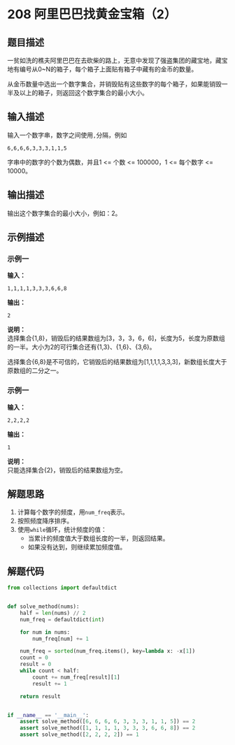 # 208 阿里巴巴找黄金宝箱（2）

## 题目描述

一贫如洗的樵夫阿里巴巴在去砍柴的路上，无意中发现了强盗集团的藏宝地，藏宝地有编号从0\~N的箱子，每个箱子上面贴有箱子中藏有的金币的数量。

从金币数量中选出一个数字集合，并销毁贴有这些数字的每个箱子，如果能销毁一半及以上的箱子，则返回这个数字集合的最小大小。

## 输入描述

输入一个数字串，数字之间使用`,`分隔，例如
```text
6,6,6,6,3,3,3,1,1,5
```

字串中的数字的个数为偶数，并且1 <= 个数 <= 100000，1 <= 每个数字 <= 10000。

## 输出描述

输出这个数字集合的最小大小，例如：2。

## 示例描述

### 示例一

**输入：**
```text
1,1,1,1,3,3,3,6,6,8
```

**输出：**
```text
2
```

**说明：**  
选择集合{1,8}，销毁后的结果数组为[3，3，3，6，6]，长度为5，长度为原数组的一半。大小为2的可行集合还有{1,3}、{1,6}、{3,6}。

选择集合{6,8}是不可信的，它销毁后的结果数组为[1,1,1,1,3,3,3]，新数组长度大于原数组的二分之一。

### 示例一

**输入：**
```text
2,2,2,2
```

**输出：**
```text
1
```

**说明：**  
只能选择集合{2}，销毁后的结果数组为空。

## 解题思路

1. 计算每个数字的频度，用`num_freq`表示。
2. 按照频度降序排序。
3. 使用`while`循环，统计频度的值：
   - 当累计的频度值大于数组长度的一半，则返回结果。
   - 如果没有达到，则继续累加频度值。

## 解题代码

```python
from collections import defaultdict


def solve_method(nums):
    half = len(nums) // 2
    num_freq = defaultdict(int)

    for num in nums:
        num_freq[num] += 1

    num_freq = sorted(num_freq.items(), key=lambda x: -x[1])
    count = 0
    result = 0
    while count < half:
        count += num_freq[result][1]
        result += 1

    return result


if __name__ == '__main__':
    assert solve_method([6, 6, 6, 6, 3, 3, 3, 1, 1, 5]) == 2
    assert solve_method([1, 1, 1, 1, 3, 3, 3, 6, 6, 8]) == 2
    assert solve_method([2, 2, 2, 2]) == 1
```